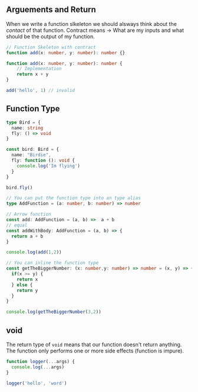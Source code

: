 ## Arguements and Return 

When we write a function slkeleton we should alsways think about the *contact* of that function. Contract means -> What are my inputs and what should be the output of my function.

```ts
// Function Skeleton with contract
function add(x: number, y: number): number {}

function add(x: number, y: number): number {
	// Implementation
	return x + y
}

add('hello', 1) // invalid
```

## Function Type

```ts
type Bird = {
  name: string
  fly: () => void
}

const bird: Bird = {
  name: "Birdie",
  fly: function (): void {
    console.log('Im flying')
  }
}

bird.fly()
```

```ts
// You can put the function type into an type alias
type AddFunction = (a: number, b: number) => number

// Arrow function
const add: AddFunction = (a, b) =>  a + b
// equal
const addWithBody: AddFunction = (a, b) => {
  return a + b
}

console.log(add(1,2))

// You can inline the function type
const getTheBiggerNumber: (x: number,y: number) => number = (x, y) => {
  if(x >= y) {
    return x
  } else {
    return y
  }
}

console.log(getTheBiggerNumber(3,2))
```

## void

The return type of `void` means that our function doesn't return anything. The function only performs one or more side effects (function is impure).

```ts
function logger(...args) {
  console.log(...args)
}

logger('hello', 'word')
```